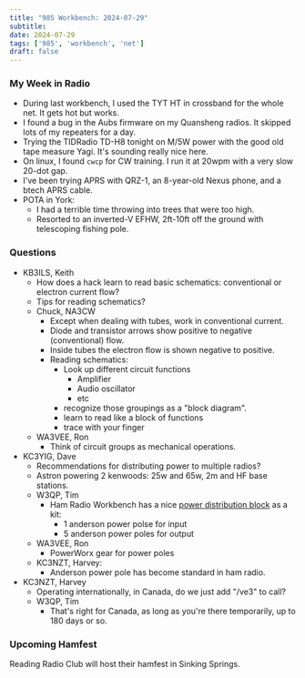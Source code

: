 ```yaml
---
title: "985 Workbench: 2024-07-29"
subtitle:
date: 2024-07-29
tags: ['985', 'workbench', 'net']
draft: false
---
```


### My Week in Radio
- During last workbench,
  I used the TYT HT in crossband for the whole net.
  It gets hot but works.
- I found a bug in the Aubs firmware
  on my Quansheng radios.
  It skipped lots of my repeaters for a day.
- Trying the TIDRadio TD-H8 tonight on M/5W power
  with the good old tape measure Yagi.
  It's sounding really nice here.
- On linux, I found `cwcp` for CW training.
  I run it at 20wpm with a very slow 20-dot gap.
- I've been trying APRS with QRZ-1,
  an 8-year-old Nexus phone,
  and a btech APRS cable.
- POTA in York:
  - I had a terrible time throwing into trees that were too high.
  - Resorted to an inverted-V EFHW,
    2ft-10ft off the ground with telescoping fishing pole.

### Questions
- KB3ILS, Keith
  - How does a hack learn to read basic schematics:
    conventional or electron current flow?
  - Tips for reading schematics?
  - Chuck, NA3CW
    - Except when dealing with tubes, work in conventional current.
    - Diode and transistor arrows
      show positive to negative (conventional) flow.
    - Inside tubes the electron flow is shown negative to positive.
    - Reading schematics:
      - Look up different circuit functions
        - Amplifier
        - Audio oscillator
        - etc
      - recognize those groupings as a "block diagram".
      - learn to read like a block of functions
      - trace with your finger
  - WA3VEE, Ron
    - Think of circuit groups as mechanical operations.
- KC3YIG, Dave
    - Recommendations for distributing power to multiple radios?
    - Astron powering 2 kenwoods: 25w and 65w, 2m and HF base stations.
  - W3QP, Tim
    - Ham Radio Workbench has a nice
      [power distribution block](https://www.hamradioworkbench.com/dc-power-strip.html)
      as a kit:
      - 1 anderson power polse for input
      - 5 anderson power poles for output
  - WA3VEE, Ron
    - PowerWorx gear for power poles
  - KC3NZT, Harvey:
    - Anderson power pole has become standard in ham radio.
- KC3NZT, Harvey
  - Operating internationally, in Canada, do we just add "/ve3" to call?
  - W3QP, Tim
    - That's right for Canada,
      as long as you're there temporarily, up to 180 days or so.
### Upcoming Hamfest
Reading Radio Club
will host their hamfest
in Sinking Springs.

<!--more-->
